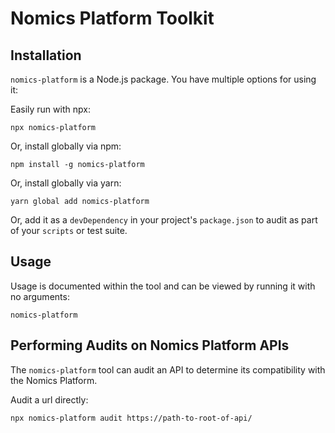# Nomics Platform Toolkit

## Installation

`nomics-platform` is a Node.js package. You have multiple options for using it:

Easily run with npx:

```
npx nomics-platform
```

Or, install globally via npm:

```
npm install -g nomics-platform
```

Or, install globally via yarn:

```
yarn global add nomics-platform
```

Or, add it as a `devDependency` in your project's `package.json` to audit as part of your `scripts` or test suite.

## Usage

Usage is documented within the tool and can be viewed by running it with no arguments:

```
nomics-platform
```

## Performing Audits on Nomics Platform APIs

The `nomics-platform` tool can audit an API to determine its compatibility with the Nomics Platform.

Audit a url directly:

```
npx nomics-platform audit https://path-to-root-of-api/
```
